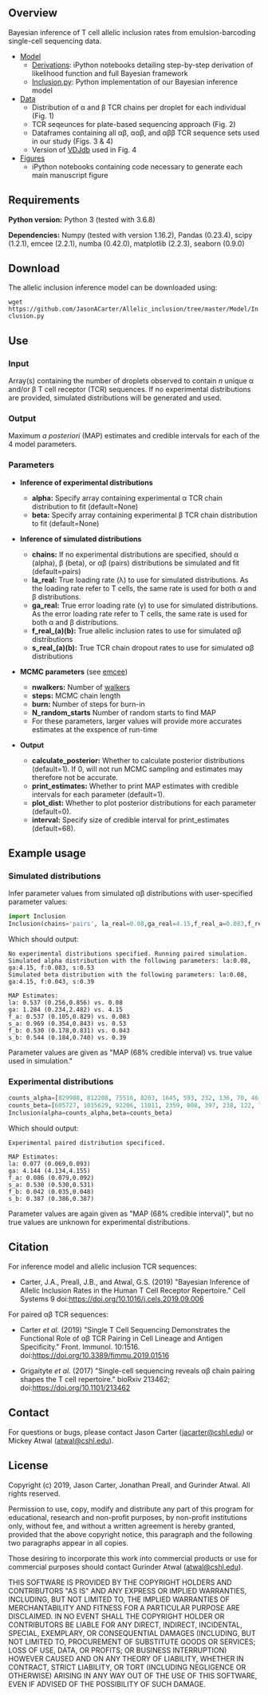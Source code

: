 ## Overview

Bayesian inference of T cell allelic inclusion rates from emulsion-barcoding single-cell sequencing data. 

* [Model](https://github.com/JasonACarter/Allelic_inclusion/tree/master/Model)
  * [Derivations](https://github.com/JasonACarter/Allelic_inclusion/tree/master/Model/Derivations): iPython notebooks detailing step-by-step derivation of likelihood function and full Bayesian framework
  * [Inclusion.py](https://github.com/JasonACarter/Allelic_inclusion/tree/master/Model/Inclusion.py): Python implementation of our Bayesian inference model
* [Data](https://github.com/JasonACarter/Allelic_inclusion/tree/master/Model/Derivations)
  * Distribution of α and β TCR chains per droplet for each individual (Fig. 1)
  * TCR seqeunces for plate-based sequencing approach (Fig. 2)
  * Dataframes containing all αβ, ααβ, and αββ TCR sequence sets used in our study (Figs. 3 & 4)
  * Version of [VDJdb](https://vdjdb.cdr3.net) used in Fig. 4
* [Figures](https://github.com/JasonACarter/Allelic_inclusion/tree/master/Figures)
  * iPython notebooks containing code necessary to generate each main manuscript figure
    
## Requirements
**Python version:** Python 3 (tested with 3.6.8)

**Dependencies:** Numpy (tested with version 1.16.2), Pandas (0.23.4), scipy (1.2.1), emcee (2.2.1), numba (0.42.0), matplotlib (2.2.3), seaborn (0.9.0)


## Download

The allelic inclusion inference model can be downloaded using:

```wget https://github.com/JasonACarter/Allelic_inclusion/tree/master/Model/Inclusion.py```

## Use 

### Input
Array(s) containing the number of droplets observed to contain *n* unique α and/or β T cell receptor (TCR) sequences. If no experimental distributions are provided, simulated distributions will be generated and used. 

### Output

Maximum *a posteriori* (MAP) estimates and credible intervals for each of the 4 model parameters. 

### Parameters

* **Inference of experimental distributions**
  * **alpha:** Specify array containing experimental α TCR chain distribution to fit (default=None)
  * **beta:** Specify array containing experimental β TCR chain distribution to fit (default=None)
  
* **Inference of simulated distributions**
  * **chains:** If no experimental distributions are specified, should α (alpha), β (beta), or αβ (pairs) distributions be simulated and fit (default=pairs)
  * **la_real:** True loading rate (λ) to use for simulated distributions. As the loading rate refer to T cells, the same rate is used for both α and β distributions. 
  * **ga_real:** True error loading rate (γ) to use for simulated distributions. As the error loading rate refer to T cells, the same rate is used for both α and β distributions. 
  * **f_real_(a)(b):** True allelic inclusion rates to use for simulated αβ distributions
  * **s_real_(a)(b):** True TCR chain dropout rates to use for simulated αβ distributions

* **MCMC parameters** (see [emcee](https://emcee.readthedocs.io/en/stable/))
  * **nwalkers:** Number of [walkers](https://emcee.readthedocs.io/en/stable/user/faq/#what-are-walkers)
  * **steps:** MCMC chain length
  * **burn:** Number of steps for burn-in
  * **N_random_starts** Number of random starts to find MAP
  * For these parameters, larger values will provide more accurates estimates at the exspence of run-time
  
 * **Output**  
    * **calculate_posterior:** Whether to calculate posterior distributions (default=1). If 0, will not run MCMC sampling and estimates may therefore not be accurate.  
    * **print_estimates:** Whether to print MAP estimates with credible intervals for each parameter (default=1).
    * **plot_dist:** Whether to plot posterior distributions for each parameter (default=0).
    * **interval:** Specify size of credible interval for print_estimates (default=68).
 
## Example usage 

### Simulated distributions

Infer parameter values from simulated αβ distributions with user-specified parameter values: 
```Python
import Inclusion
Inclusion(chains='pairs', la_real=0.08,ga_real=4.15,f_real_a=0.083,f_real_b=0.043,s_real_a=0.53,s_real_b=0.39)
```
Which should output: 

```
No experimental distributions specified. Running paired simulation. 
Simulated alpha distribution with the following parameters: la:0.08, ga:4.15, f:0.083, s:0.53 
Simulated beta distribution with the following parameters: la:0.08, ga:4.15, f:0.043, s:0.39 

MAP Estimates:
la: 0.537 (0.256,0.856) vs. 0.08
ga: 1.284 (0.234,2.482) vs. 4.15
f_a: 0.537 (0.105,0.829) vs. 0.083
s_a: 0.969 (0.354,0.843) vs. 0.53
f_b: 0.530 (0.178,0.831) vs. 0.043
s_b: 0.544 (0.184,0.740) vs. 0.39
```
Parameter values are given as "MAP (68% credible interval) vs. true value used in simulation."

### Experimental distributions

```Python
counts_alpha=[829988, 812208, 75516, 8203, 1645, 593, 232, 136, 70, 46, 24, 12]
counts_beta=[605727, 1015629, 92206, 11011, 2359, 808, 397, 238, 122, 76, 55, 25]
Inclusion(alpha=counts_alpha,beta=counts_beta)
```

Which should output: 

```
Experimental paired distribution specificed. 

MAP Estimates:
la: 0.077 (0.069,0.093)
ga: 4.144 (4.134,4.155)
f_a: 0.086 (0.079,0.092)
s_a: 0.530 (0.530,0.531)
f_b: 0.042 (0.035,0.048)
s_b: 0.387 (0.386,0.387)
```
Parameter values are again given as "MAP (68% credible interval)", but no true values are unknown for experimental distributions. 

## Citation

For inference model and allelic inclusion TCR sequences:

* Carter, J.A., Preall, J.B., and Atwal, G.S. (2019) "Bayesian Inference of Allelic Inclusion Rates in the Human T Cell Receptor Repertoire." Cell Systems 9 doi:https://doi.org/10.1016/j.cels.2019.09.006

For paired αβ TCR sequences: 

* Carter *et al.* (2019) "Single T Cell Sequencing Demonstrates the Functional Role of αβ TCR Pairing in Cell Lineage and Antigen Specificity." Front. Immunol. 10:1516. doi:https://doi.org/10.3389/fimmu.2019.01516

* Grigaityte *et al.* (2017) "Single-cell sequencing reveals αβ chain pairing shapes the T cell repertoire." bioRxiv 213462; doi:https://doi.org/10.1101/213462

## Contact

For questions or bugs, please contact Jason Carter (jacarter@cshl.edu) or Mickey Atwal (atwal@cshl.edu). 

## License

Copyright (c) 2019, Jason Carter, Jonathan Preall, and Gurinder Atwal. 
All rights reserved.

Permission to use, copy, modify and distribute any part of this program for educational, research and non-profit purposes, by non-profit institutions only, without fee, and without a written agreement is hereby granted, provided that the above copyright notice, this paragraph and the following two paragraphs appear in all copies.

Those desiring to incorporate this work into commercial products or use for commercial purposes should contact Gurinder Atwal (atwal@cshl.edu). 

THIS SOFTWARE IS PROVIDED BY THE COPYRIGHT HOLDERS AND CONTRIBUTORS "AS IS"
AND ANY EXPRESS OR IMPLIED WARRANTIES, INCLUDING, BUT NOT LIMITED TO, THE
IMPLIED WARRANTIES OF MERCHANTABILITY AND FITNESS FOR A PARTICULAR PURPOSE ARE
DISCLAIMED. IN NO EVENT SHALL THE COPYRIGHT HOLDER OR CONTRIBUTORS BE LIABLE
FOR ANY DIRECT, INDIRECT, INCIDENTAL, SPECIAL, EXEMPLARY, OR CONSEQUENTIAL
DAMAGES (INCLUDING, BUT NOT LIMITED TO, PROCUREMENT OF SUBSTITUTE GOODS OR
SERVICES; LOSS OF USE, DATA, OR PROFITS; OR BUSINESS INTERRUPTION) HOWEVER
CAUSED AND ON ANY THEORY OF LIABILITY, WHETHER IN CONTRACT, STRICT LIABILITY,
OR TORT (INCLUDING NEGLIGENCE OR OTHERWISE) ARISING IN ANY WAY OUT OF THE USE
OF THIS SOFTWARE, EVEN IF ADVISED OF THE POSSIBILITY OF SUCH DAMAGE.

